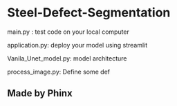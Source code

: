 # Steel-Defect-Segmentation

main.py : test code on your local computer

application.py: deploy your model using streamlit

Vanila_Unet_model.py: model architecture

process_image.py: Define some def 

## Made by Phinx

